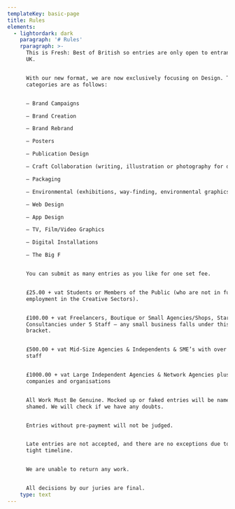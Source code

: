 ```yaml
---
templateKey: basic-page
title: Rules
elements:
  - lightordark: dark
    paragraph: '# Rules'
    rparagraph: >-
      This is Fresh: Best of British so entries are only open to entrants in the
      UK.


      With our new format, we are now exclusively focusing on Design. The
      categories are as follows:


      – Brand Campaigns  

      – Brand Creation  

      – Brand Rebrand  

      – Posters  

      – Publication Design  

      – Craft Collaboration (writing, illustration or photography for design)  

      – Packaging  

      – Environmental (exhibitions, way-finding, environmental graphics etc.)  

      – Web Design  

      – App Design  

      – TV, Film/Video Graphics  

      – Digital Installations  

      – The Big F


      You can submit as many entries as you like for one set fee.


      £25.00 + vat Students or Members of the Public (who are not in full time
      employment in the Creative Sectors).


      £100.00 + vat Freelancers, Boutique or Small Agencies/Shops, Start Ups or
      Consultancies under 5 Staff – any small business falls under this fee
      bracket.


      £500.00 + vat Mid-Size Agencies & Independents & SME’s with over five
      staff


      £1000.00 + vat Large Independent Agencies & Network Agencies plus larger
      companies and organisations


      All Work Must Be Genuine. Mocked up or faked entries will be named &
      shamed. We will check if we have any doubts.


      Entries without pre-payment will not be judged.


      Late entries are not accepted, and there are no exceptions due to the
      tight timeline.


      We are unable to return any work.


      All decisions by our juries are final.
    type: text
---
```


